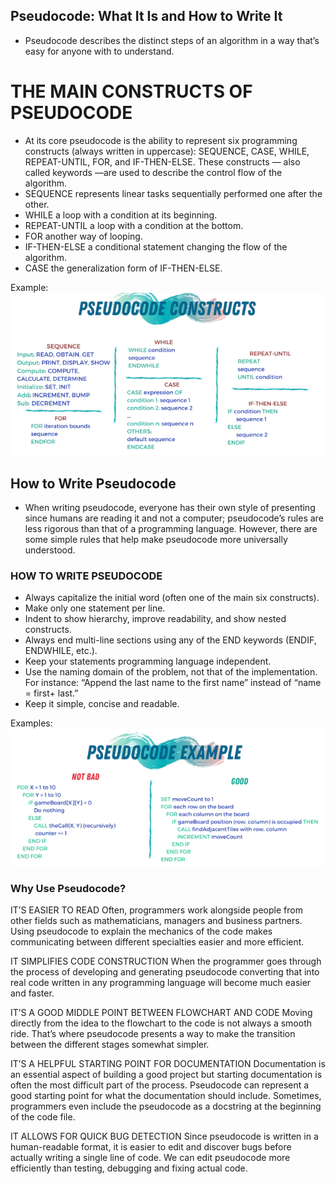 ## Pseudocode: What It Is and How to Write It

- Pseudocode describes the distinct steps of an algorithm in a way that’s easy for anyone with to understand.

# THE MAIN CONSTRUCTS OF PSEUDOCODE

- At its core pseudocode is the ability to represent six programming constructs (always written in uppercase): SEQUENCE, CASE, WHILE, REPEAT-UNTIL, FOR, and IF-THEN-ELSE. These constructs — also called keywords —are used to describe the control flow of the algorithm.
- SEQUENCE represents linear tasks sequentially performed one after the other.
- WHILE a loop with a condition at its beginning.
- REPEAT-UNTIL a loop with a condition at the bottom.
- FOR another way of looping.
- IF-THEN-ELSE a conditional statement changing the flow of the algorithm.
- CASE the generalization form of IF-THEN-ELSE.

Example:
![Screenshot](./images/1.png)

## How to Write Pseudocode

- When writing pseudocode, everyone has their own style of presenting since humans are reading it and not a computer; pseudocode’s rules are less rigorous than that of a programming language. However, there are some simple rules that help make pseudocode more universally understood.

### HOW TO WRITE PSEUDOCODE
- Always capitalize the initial word (often one of the main six constructs).
- Make only one statement per line.
- Indent to show hierarchy, improve readability, and show nested constructs.
- Always end multi-line sections using any of the END keywords (ENDIF, ENDWHILE, etc.).
- Keep your statements programming language independent.
- Use the naming domain of the problem, not that of the implementation. For instance: “Append the last name to the first name” instead of “name = first+ last.”
- Keep it simple, concise and readable.

Examples:
![Screenshot](./images/2.png)

### Why Use Pseudocode?

IT’S EASIER TO READ
Often, programmers work alongside people from other fields such as mathematicians, managers and business partners. Using pseudocode to explain the mechanics of the code makes communicating between different specialties easier and more efficient.

IT SIMPLIFIES CODE CONSTRUCTION
When the programmer goes through the process of developing and generating pseudocode converting that into real code written in any programming language will become much easier and faster.

IT’S A GOOD MIDDLE POINT BETWEEN FLOWCHART AND CODE
Moving directly from the idea to the flowchart to the code is not always a smooth ride. That’s where pseudocode presents a way to make the transition between the different stages somewhat simpler.

IT’S A HELPFUL STARTING POINT FOR DOCUMENTATION
Documentation is an essential aspect of building a good project but starting documentation is often the most difficult part of the process. Pseudocode can represent a good starting point for what the documentation should include. Sometimes, programmers even include the pseudocode as a docstring at the beginning of the code file.

IT ALLOWS FOR QUICK BUG DETECTION
Since pseudocode is written in a human-readable format, it is easier to edit and discover bugs before actually writing a single line of code. We can edit pseudocode more efficiently than testing, debugging and fixing actual code.
